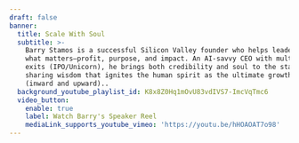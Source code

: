 ```yaml
---
draft: false
banner:
  title: Scale With Soul
  subtitle: >-
    Barry Stamos is a successful Silicon Valley founder who helps leaders scale
    what matters—profit, purpose, and impact. An AI-savvy CEO with multiple
    exits (IPO/Unicorn), he brings both credibility and soul to the stage,
    sharing wisdom that ignites the human spirit as the ultimate growth engine
    (inward and upward)..
  background_youtube_playlist_id: K8x8Z0Hq1mOvU83vdIVS7-ImcVqTmc6
  video_button:
    enable: true
    label: Watch Barry's Speaker Reel
    mediaLink_supports_youtube_vimeo: 'https://youtu.be/hHOAOAT7o98'
---
```


